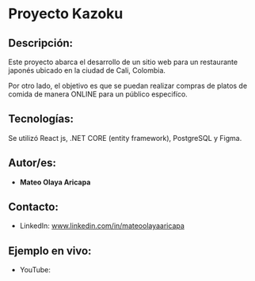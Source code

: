 # Proyecto Kazoku
## Descripción: 
Este proyecto abarca el desarrollo de un sitio web para un restaurante japonés ubicado en la ciudad de Cali, Colombia.

Por otro lado, el objetivo es que se puedan realizar compras de platos de comida de manera ONLINE para un público especifíco. 

## Tecnologías:
Se utilizó React js, .NET CORE (entity framework), PostgreSQL y Figma. 

## Autor/es:
* **Mateo Olaya Aricapa**

## Contacto:
* LinkedIn: www.linkedin.com/in/mateoolayaaricapa

## Ejemplo en vivo:
* YouTube: 

